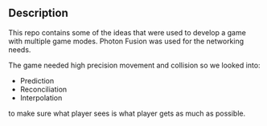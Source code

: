 ## Description

This repo contains some of the ideas that were used to develop a game with multiple game modes. Photon Fusion was used for the networking needs. 

The game needed high precision movement and collision so we looked into:

- Prediction
- Reconciliation
- Interpolation

to make sure what player sees is what player gets as much as possible.